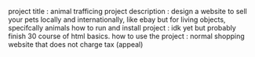 project title : animal trafficing 
project description : design a website to sell your pets locally and internationally, like ebay but for living objects, specifcally animals
how to run and install project : idk yet but probably finish 30 course of html basics.
how to use the project : normal shopping website that does not charge tax (appeal)
